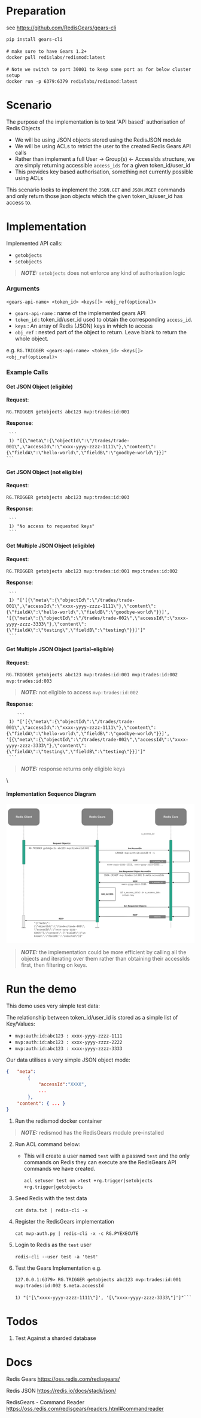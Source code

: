 # Preparation

see https://github.com/RedisGears/gears-cli
```
pip install gears-cli

# make sure to have Gears 1.2+
docker pull redislabs/redismod:latest

# Note we switch to port 30001 to keep same port as for below cluster setup
docker run -p 6379:6379 redislabs/redismod:latest
```

# Scenario

The purpose of the implementation is to test 'API based' authorisation of Redis Objects
- We will be using JSON objects stored using the RedisJSON module 
- We will be using ACLs to retrict the user to the created Redis Gears API calls 
- Rather than implement a full User -> Group(s) <- AccessIds structure, we are simply returning accessible `access_ids` for a given token_id/user_id 
- This provides key based authorisation, something not currently possible using ACLs   

This scenario looks to implement the `JSON.GET` and `JSON.MGET` commands and only return those json objects which the given token_is/user_id has access to. 



# Implementation 

Implemented API calls: 
- `getobjects`
- `setobjects`

> **_NOTE:_**  `setobjects` does not enforce any kind of authorisation logic

### Arguments 

`<gears-api-name> <token_id> <keys[]> <obj_ref(optional)>`
- `gears-api-name` : name of the implemented gears API 
- `token_id` : token_id/user_id used to obtain the corresponding `access_id`. 
- `keys` : An array of Redis (JSON) keys in which to access 
- `obj_ref` : nested part of the object to return. Leave blank to return the whole object. 

e.g. `RG.TRIGGER <gears-api-name> <token_id> <keys[]> <obj_ref(optional)>`

### Example Calls 

#### Get JSON Object (eligible)
   
   **Request**: 
   
   `RG.TRIGGER getobjects abc123 mvp:trades:id:001`
    
   **Response**: 
   
     ```
     1) "[{\"meta\":{\"objectId\":\"/trades/trade-001\",\"accessId\":\"xxxx-yyyy-zzzz-1111\"},\"content\":{\"fieldA\":\"hello-world\",\"fieldB\":\"goodbye-world\"}}]"
    ```

#### Get JSON Object (not eligible)

   **Request**: 
   
   `RG.TRIGGER getobjects abc123 mvp:trades:id:003`
    
   **Response**: 
   
     ``` 
     1) "No access to requested keys"
     ```

#### Get Multiple JSON Object (eligible)
   
   **Request**: 
   
   `RG.TRIGGER getobjects abc123 mvp:trades:id:001 mvp:trades:id:002`
    
   **Response**: 
   
     ``` 
     1) "['[{\"meta\":{\"objectId\":\"/trades/trade-001\",\"accessId\":\"xxxx-yyyy-zzzz-1111\"},\"content\":{\"fieldA\":\"hello-world\",\"fieldB\":\"goodbye-world\"}}]', '[{\"meta\":{\"objectId\":\"/trades/trade-002\",\"accessId\":\"xxxx-yyyy-zzzz-3333\"},\"content\":{\"fieldA\":\"testing\",\"fieldB\":\"testing\"}}]']" 
     ```



#### Get Multiple JSON Object (partial-eligible)

   **Request**: 
   
   `RG.TRIGGER getobjects abc123 mvp:trades:id:001 mvp:trades:id:002 mvp:trades:id:003`
    

   > **_NOTE:_**  not eligible to access `mvp:trades:id:002`

   **Response**: 

        ``` 
     1) "['[{\"meta\":{\"objectId\":\"/trades/trade-001\",\"accessId\":\"xxxx-yyyy-zzzz-1111\"},\"content\":{\"fieldA\":\"hello-world\",\"fieldB\":\"goodbye-world\"}}]', '[{\"meta\":{\"objectId\":\"/trades/trade-002\",\"accessId\":\"xxxx-yyyy-zzzz-3333\"},\"content\":{\"fieldA\":\"testing\",\"fieldB\":\"testing\"}}]']" 
     ```

> **_NOTE:_**  response returns only eligible keys 

\

#### Implementation Sequence Diagram

![MVP Seq Diagram](./images/mvp-seq.png)

> **_NOTE:_**  the implementation could be more efficient by calling all the objects and iterating over them rather than obtaining their accessIds first, then filtering on keys. 


# Run the demo

This demo uses very simple test data: 

The relationship between token_id/user_id is stored as a simple list of Key/Values:  
- `mvp:auth:id:abc123 : xxxx-yyyy-zzzz-1111`
- `mvp:auth:id:abc123 : xxxx-yyyy-zzzz-2222`
- `mvp:auth:id:abc123 : xxxx-yyyy-zzzz-3333`

Our data utilises a very simple JSON object mode: 

```json
{   "meta": 
        {   
            "accessId":"XXXX",
            ... 
        }, 
    "content": { ... }
}
```

1. Run the redismod docker container 
> **_NOTE:_**  redismod has the RedisGears module pre-installed

2. Run ACL command below:
   - This will create a user named `test` with a passwd `test` and the only commands on Redis they can execute are the RedisGears API commands we have created. 

        `acl setuser test on >test +rg.trigger|setobjects +rg.trigger|getobjects` 

3. Seed Redis with the test data 

    `cat data.txt | redis-cli -x`

4. Register the RedisGears implementation

    `cat mvp-auth.py | redis-cli -x -c RG.PYEXECUTE`

5. Login to Redis as the `test` user

    `redis-cli --user test -a 'test'`

6. Test the Gears Implementation e.g. 

    ```
    127.0.0.1:6379> RG.TRIGGER getobjects abc123 mvp:trades:id:001 mvp:trades:id:002 $.meta.accessId

    1) "['[\"xxxx-yyyy-zzzz-1111\"]', '[\"xxxx-yyyy-zzzz-3333\"]']"```

# Todos

1. Test Against a sharded database

# Docs

Redis Gears
https://oss.redis.com/redisgears/

Redis JSON
https://redis.io/docs/stack/json/

RedisGears - Command Reader 
https://oss.redis.com/redisgears/readers.html#commandreader


